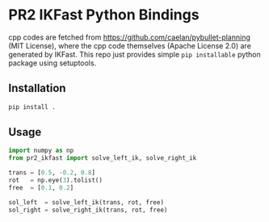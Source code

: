 # PR2 IKFast Python Bindings
cpp codes are fetched from https://github.com/caelan/pybullet-planning (MIT License), where the cpp code themselves (Apache License 2.0) are generated by IKFast. This repo just provides simple `pip installable` python package using setuptools.

## Installation
```bash
pip install .
```

## Usage
```python
import numpy as np
from pr2_ikfast import solve_left_ik, solve_right_ik

trans = [0.5, -0.2, 0.8]
rot   = np.eye(3).tolist()
free  = [0.1, 0.2]

sol_left  = solve_left_ik(trans, rot, free)
sol_right = solve_right_ik(trans, rot, free)
```
